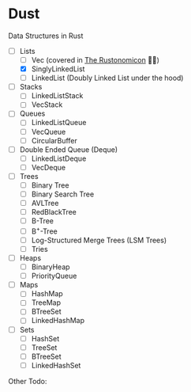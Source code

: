 # Dust

Data Structures in Rust

- [ ] Lists
  - [ ] Vec (covered in [The Rustonomicon](https://doc.rust-lang.org/nomicon/vec/vec.html) 🦀💀)
  - [x] SinglyLinkedList
  - [ ] LinkedList (Doubly Linked List under the hood)
- [ ] Stacks
  - [ ] LinkedListStack
  - [ ] VecStack
- [ ] Queues
  - [ ] LinkedListQueue
  - [ ] VecQueue
  - [ ] CircularBuffer
- [ ] Double Ended Queue (Deque)
  - [ ] LinkedListDeque
  - [ ] VecDeque
- [ ] Trees
  - [ ] Binary Tree
  - [ ] Binary Search Tree
  - [ ] AVLTree
  - [ ] RedBlackTree
  - [ ] B-Tree
  - [ ] B<sup>+</sup>-Tree
  - [ ] Log-Structured Merge Trees (LSM Trees)
  - [ ] Tries
- [ ] Heaps
  - [ ] BinaryHeap
  - [ ] PriorityQueue
- [ ] Maps
  - [ ] HashMap
  - [ ] TreeMap
  - [ ] BTreeSet
  - [ ] LinkedHashMap
- [ ] Sets
  - [ ] HashSet
  - [ ] TreeSet
  - [ ] BTreeSet
  - [ ] LinkedHashSet

Other Todo:
